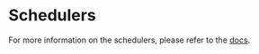 # Schedulers

For more information on the schedulers, please refer to the [docs](https://huggingface.co/docs/diffusers/api/schedulers).
